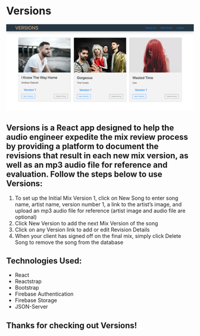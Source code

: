 # Versions

![alt text](https://github.com/jasoncollum/Versions/blob/master/Versions.png?raw=true)

## Versions is a React app designed to help the audio engineer expedite the mix review process by providing a platform to document the revisions that result in each new mix version, as well as an mp3 audio file for reference and evaluation.  Follow the steps below to use Versions:

1. To set up the Initial Mix Version 1, click on New Song to enter song name, artist name, version number 1, a link to the artist’s image, and upload an mp3 audio file for reference (artist image and audio file are optional)
2. Click New Version to add the next Mix Version of the song
3. Click on any Version link to add or edit Revision Details
4. When your client has signed off on the final mix, simply click Delete Song to remove the song from the database

## Technologies Used:
- React
- Reactstrap
- Bootstrap
- Firebase Authentication
- Firebase Storage
- JSON-Server

## Thanks for checking out Versions!
